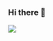### Hi there 👋

<img src="https://capsule-render.vercel.app/api?type=venom&color=auto&height=300&section=header&text=안녕베리%20render&fontSize=90" />

<!--
**mingeeKim/mingeeKim** is a ✨ _special_ ✨ repository because its `README.md` (this file) appears on your GitHub profile.

Here are some ideas to get you started:

- 🔭 I’m currently working on ...
- 🌱 I’m currently learning ...
- 👯 I’m looking to collaborate on ...
- 🤔 I’m looking for help with ...
- 💬 Ask me about ...
- 📫 How to reach me: ...
- 😄 Pronouns: ...
- ⚡ Fun fact: ...
-->

